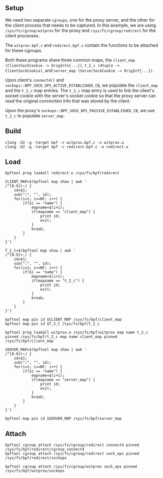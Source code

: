 ## Setup

We need two separate `cgroups`, one for the proxy server, and the other for the client process that needs to be captured. In this example, we are using `/sys/fs/cgroup/witprox` for the proxy and `/sys/fs/cgroup/redirect` for the client processes.

The `witprox.bpf.c` and `redirect.bpf.c` contain the functions to be attached for these cgroups. 

Both these programs share three common maps, the `client_map (ClientSockCookie -> OrigInfo{...})`, `t_2_c (4tuple -> ClientSockCookie)`, and `server_map (ServerSockCookie -> OrigInf{...})`. 

Upon client's `connect4()` and `sockops::BPF_SOCK_OPS_ACTIVE_ESTABLISHED_CB`, we populate the `client_map` and the `t_2_c` map entries. The `t_2_c` map entry is used to link the client's socket cookie with the server's socket cookie so that the proxy server can read the original connection info that was stored by the client. 

Upon the proxy's `sockops::BPF_SOCK_OPS_PASSIVE_ESTABLISHED_CB`, we use `t_2_c` to populate `server_map`.

##  Build
```
clang -O2 -g -target bpf -c witprox.bpf.c -o witprox.o
clang -O2 -g -target bpf -c redirect.bpf.c -o redirect.o
```

## Load
```
bpftool prog loadall redirect.o /sys/fs/bpf/redirect
```

```
CLIENT_MAP=$(bpftool map show | awk '
/^[0-9]+:/ {
    id=$1;
    sub(":", "", id);
    for(i=1; i<=NF; i++) {
        if($i == "name") {
            mapname=$(i+1);
            if(mapname == "client_map") {
                print id;
                exit;
            }
            break;
        }
    }
}')

T_2_C=$(bpftool map show | awk '
/^[0-9]+:/ {
    id=$1;
    sub(":", "", id);
    for(i=1; i<=NF; i++) {
        if($i == "name") {
            mapname=$(i+1);
            if(mapname == "t_2_c") {
                print id;
                exit;
            }
            break;
        }
    }
}')

bpftool map pin id $CLIENT_MAP /sys/fs/bpf/client_map
bpftool map pin id $T_2_C /sys/fs/bpf/t_2_c
```

```
bpftool prog loadall witprox.o /sys/fs/bpf/witprox map name t_2_c pinned /sys/fs/bpf/t_2_c map name client_map pinned /sys/fs/bpf/client_map
```

```
SERVER_MAP=$(bpftool map show | awk '
/^[0-9]+:/ {
    id=$1;
    sub(":", "", id);
    for(i=1; i<=NF; i++) {
        if($i == "name") {
            mapname=$(i+1);
            if(mapname == "server_map") {
                print id;
                exit;
            }
            break;
        }
    }
}')

bpftool map pin id $SERVER_MAP /sys/fs/bpf/server_map
```

## Attach

```
bpftool cgroup attach /sys/fs/cgroup/redirect connect4 pinned /sys/fs/bpf/redirect/cgroup_connect4
bpftool cgroup attach /sys/fs/cgroup/redirect sock_ops pinned /sys/fs/bpf/redirect/sockops

bpftool cgroup attach /sys/fs/cgroup/witprox sock_ops pinned /sys/fs/bpf/witprox/sockops
```

